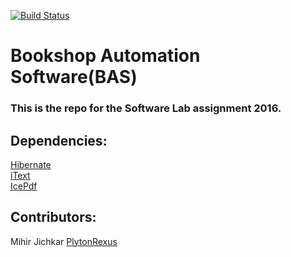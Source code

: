 [![Build Status](https://travis-ci.org/zorroblue/BAS.svg?branch=master)](https://travis-ci.org/zorroblue/BAS)

<h1>Bookshop Automation Software(BAS)</h1>
<h3>This is the repo for the Software Lab assignment 2016.</h3>

<h2>Dependencies:</h2>

[Hibernate](http://hibernate.org/)<br>
[iText](http://itextpdf.com)<br>
[IcePdf](www.icesoft.org/java/projects/ICEpdf/overview.jsf) <br>


<h2>Contributors:</h2>

Mihir Jichkar [PlytonRexus](https://www.github.com/PlytonRexus) <br>

